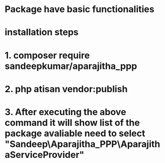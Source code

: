 # Package have basic functionalities  

# installation steps

# 1. composer require sandeepkumar/aparajitha_ppp
# 2. php atisan vendor:publish
# 3. After executing the above command it will show list of the package avaliable need to select "Sandeep\Aparajitha_PPP\AparajithaServiceProvider"
